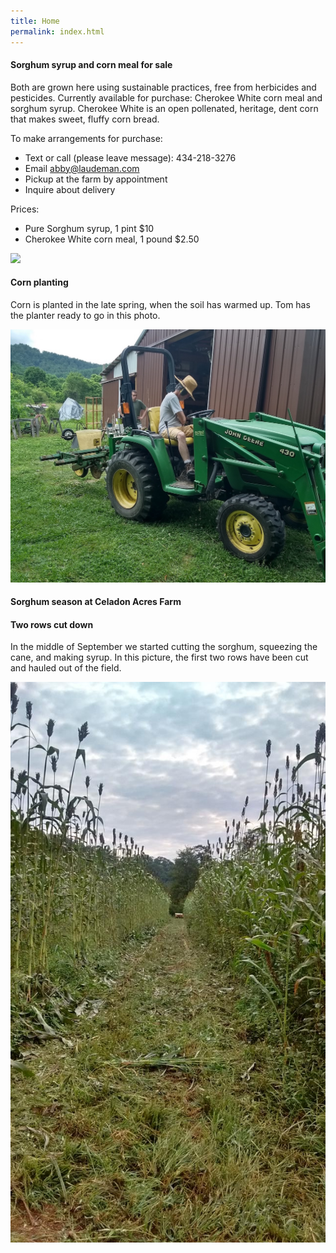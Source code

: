 ```yaml
---
title: Home
permalink: index.html
---
```


#### Sorghum syrup and corn meal for sale

Both are grown here using sustainable practices, free from herbicides and pesticides. Currently available for purchase: Cherokee White corn meal and sorghum syrup. Cherokee White is an open pollenated, heritage, dent corn that makes sweet, fluffy corn bread. 

To make arrangements for purchase:

- Text or call (please leave message): 434-218-3276
- Email <abby@laudeman.com>
- Pickup at the farm by appointment
- Inquire about delivery

Prices:

- Pure Sorghum syrup, 1 pint $10
- Cherokee White corn meal, 1 pound $2.50

![](IMG_1318.JPG)

#### Corn planting

Corn is planted in the late spring, when the soil has warmed up. Tom has the planter ready to go in this photo.

![](2019_corn_planter.jpg)

#### Sorghum season at Celadon Acres Farm

#### Two rows cut down

In the middle of September we started cutting the sorghum, squeezing the cane, and making syrup. In this
picture, the first two rows have been cut and hauled out of the field.

![](image_1_t.jpg)

